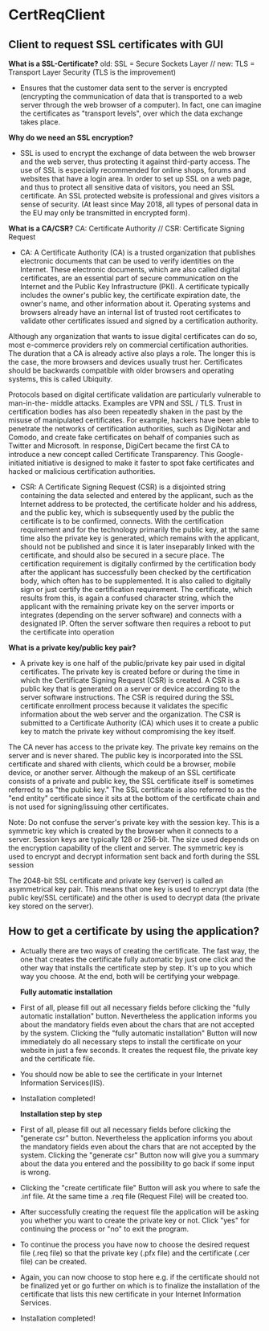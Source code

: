 # CertReqClient
## Client to request SSL certificates with GUI ##

**What is a SSL-Certificate?**
old: SSL = Secure Sockets Layer // new: TLS = Transport Layer Security (TLS is the improvement)

* Ensures that the customer data sent to the server is encrypted (encrypting the communication of data that is transported to a web server through the web browser of a computer). In fact, one can imagine the certificates as "transport levels", over which the data exchange takes place.



**Why do we need an SSL encryption?**
* SSL is used to encrypt the exchange of data between the web browser and the web server, thus protecting it against third-party access. The use of SSL is especially recommended for online shops, forums and websites that have a login area. In order to set up SSL on a web page, and thus to protect all sensitive data of visitors, you need an SSL certificate.
An SSL protected website is professional and gives visitors a sense of security.
(At least since May 2018, all types of personal data in the EU may only be transmitted 	in encrypted form).



**What is a CA/CSR?**
CA: Certificate Authority // CSR: Certificate Signing Request

* CA:
A Certificate Authority (CA) is a trusted organization that publishes electronic documents that can be used to verify identities on the Internet. These electronic documents, which are also called digital certificates, are an essential part of secure communication on the Internet and the Public Key Infrastructure (PKI). A certificate typically includes the owner's public key, the certificate expiration date, the owner's name, and other information about it. Operating systems and browsers already have an internal list of trusted root certificates to validate other certificates issued and signed by a certification authority.

Although any organization that wants to issue digital certificates can do so, most e-commerce providers rely on commercial certification authorities. The duration that a CA is already active 	also plays a role. The longer this is the case, the more browsers and devices usually trust her.	Certificates should be backwards compatible with older browsers and operating systems, this is called Ubiquity.

Protocols based on digital certificate validation are particularly vulnerable to man-in-the-	middle attacks. Examples are VPN and SSL / TLS. Trust in certification bodies has also been 	repeatedly shaken in the past by the misuse of manipulated certificates. For example, 	hackers have been able to penetrate the networks of certification authorities, such as 	DigiNotar and Comodo, and create fake certificates on behalf of companies such as Twitter and Microsoft. In response, DigiCert became the first CA to introduce a new concept called 	Certificate Transparency. This Google-initiated initiative is designed to make it faster to spot 	fake certificates and hacked or malicious certification authorities.



* CSR:
A Certificate Signing Request (CSR) is a disjointed string containing the data selected and entered by the applicant, such as the Internet address to be protected, the certificate holder and his address, and the public key, which is subsequently used by the public the certificate is to be confirmed, connects. With the certification requirement and for the technology primarily the public key, at the same time also the private key is generated, which remains with the applicant, should not be published and since it is later inseparably linked with the certificate, and should also be secured in a secure place.
The certification requirement is digitally confirmed by the certification body after the 	applicant has successfully been checked by the certification body, which often has to 	be 	supplemented. It is also called to digitally sign or just certify the certification 	requirement.
The certificate, which results from this, is again a confused character string, which the 	applicant with the remaining private key on the server imports or integrates 	(depending 	on the server software) and connects with a designated IP. Often the 	server software then 	requires a reboot to put the certificate into operation



**What is a private key/public key pair?**
* A private key is one half of the public/private key pair used in digital certificates. The private key is created before or during the time in which the Certificate Signing Request (CSR) is created. A CSR is a public key that is generated on a server or device according to the server software instructions. The CSR is required during the SSL certificate enrollment process because it validates the specific information about the web server and the organization. The CSR is submitted to a Certificate Authority (CA) which uses it to create a public key to match the private key without compromising the key itself.

The CA never has access to the private key. The private key remains on the server and is never shared. The public key is incorporated into the SSL certificate and shared with clients, which could be a browser, mobile device, or another server. Although the makeup of an SSL certificate consists of a private and public key, the SSL certificate itself is sometimes referred to as "the public key."  The SSL certificate is also referred to as the "end entity" certificate since it sits at the bottom of the certificate chain and is not used for signing/issuing other certificates.

Note: Do not confuse the server's private key with the session key. This is a symmetric key which is created by the browser when it connects to a server. Session keys are typically 128 or 256-bit. The size used depends on the encryption capability of the client and server. The symmetric key is used to encrypt and decrypt information sent back and forth during the SSL session

The 2048-bit SSL certificate and private key (server) is called an asymmetrical key pair. This means that one key is used to encrypt data (the public key/SSL certificate) and the other is used to decrypt data (the private key stored on the server).


## How to get a certificate by using the application? ##

* Actually there are two ways of creating the certificate. The fast way, the one that creates the certificate fully automatic by just one click and the other way that installs the certificate step by step. It's up to you which way you choose. At the end, both will be certifying your webpage.


  **Fully automatic installation**

* First of all, please fill out all necessary fields before clicking the "fully automatic installation" button. Nevertheless the application informs you about the mandatory fields even about the chars that are not accepted by the system. Clicking the "fully automatic installation" Button will now immediately do all necessary steps to install the certificate on your website in just a few seconds. It creates the request file, the private key and the certificate file.

* You should now be able to see the certificate in your Internet Information Services(IIS).

* Installation completed!


  **Installation step by step**
  
* First of all, please fill out all necessary fields before clicking the "generate csr" button. Nevertheless the application informs you about the mandatory fields even about the chars that are not accepted by the system. Clicking the "generate csr" Button now will give you a summary about the data you entered and the possibility to go back if some input is wrong.
* Clicking the "create certificate file" Button will ask you where to safe the .inf file. At the same time a .req file (Request File) will be created too.
* After successfully creating the request file the application will be asking you whether you want to create the private key or not. Click "yes" for continuing the process or "no" to exit the program.
* To continue the process you have now to choose the desired request file (.req file) so that the private key (.pfx file) and the certificate (.cer file) can be created.
* Again, you can now choose to stop here e.g. if the certificate should not be finalized yet or go further on which is to finalize the installation of the certificate that lists this new certificate in your Internet Information Services.

* Installation completed!
